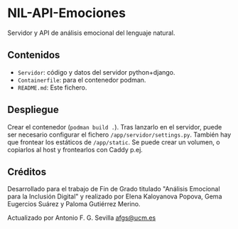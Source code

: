 # NIL-API-Emociones

Servidor y API de análisis emocional del lenguaje natural.

## Contenidos

- `Servidor`: código y datos del servidor python+django.
- `Containerfile`: para el contenedor podman.
- `README.md`: Este fichero.
 
## Despliegue

Crear el contenedor (`podman build .`). Tras lanzarlo en el servidor, puede
ser necesario configurar el fichero `/app/servidor/settings.py`. También hay que
frontear los estáticos de `/app/static`. Se puede crear un volumen, o copiarlos
al host y frontearlos con Caddy p.ej.

## Créditos

Desarrollado para el trabajo de Fin de Grado titulado "Análisis Emocional para
la Inclusión Digital" y realizado por Elena Kaloyanova Popova, Gema Eugercios
Suárez y Paloma Gutiérrez Merino.

Actualizado por Antonio F. G. Sevilla <afgs@ucm.es>
